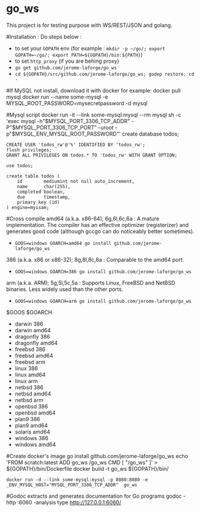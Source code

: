 go_ws
=====

This project is for testing purpose with WS/REST/JSON and golang.

#Installation :
Do steps below :
- to set your `GOPATH` env (for example : `mkdir -p ~/go/; export GOPATH=~/go/; export PATH=${GOPATH}/bin:${PATH}`)
- to set `http_proxy` (if you are behing proxy)
- `go get github.com/jerome-laforge/go_ws`
- `cd ${GOPATH}/src/github.com/jerome-laforge/go_ws; godep restore; cd -`

#If MySQL not install, download it with docker for example:
    docker pull mysql
    docker run --name some-mysql -e MYSQL_ROOT_PASSWORD=mysecretpassword -d mysql

#Mysql script
    docker run -it --link some-mysql:mysql --rm mysql sh -c 'exec mysql -h"$MYSQL_PORT_3306_TCP_ADDR" -P"$MYSQL_PORT_3306_TCP_PORT" -uroot -p"$MYSQL_ENV_MYSQL_ROOT_PASSWORD"'
    create database todos;

    CREATE USER 'todos_rw'@'%' IDENTIFIED BY 'todos_rw';
    flush privileges;
    GRANT ALL PRIVILEGES ON todos.* TO 'todos_rw' WITH GRANT OPTION;

    use todos;

    create table todos (
        id        mediumint not null auto_increment,
        name      char(255),
        completed boolean,
        due       timestamp,
        primary key (id)
    ) engine=myisam;

#Cross compile
amd64 (a.k.a. x86-64); 6g,6l,6c,6a : A mature implementation. The compiler has an effective optimizer (registerizer) and generates good code (although gccgo can do noticeably better sometimes). 
- `GOOS=windows GOARCH=amd64 go install github.com/jerome-laforge/go_ws`

386 (a.k.a. x86 or x86-32); 8g,8l,8c,8a : Comparable to the amd64 port. 
- `GOOS=windows GOARCH=386 go install github.com/jerome-laforge/go_ws`
 
arm (a.k.a. ARM); 5g,5l,5c,5a : Supports Linux, FreeBSD and NetBSD binaries. Less widely used than the other ports. 
- `GOOS=windows GOARCH=arm go install github.com/jerome-laforge/go_ws`

 
$GOOS 	$GOARCH
-	darwin 	386
-	darwin 	amd64
-	dragonfly 	386
-	dragonfly 	amd64
-	freebsd 	386
-	freebsd 	amd64
-	freebsd 	arm
-	linux 	386
-	linux 	amd64
-	linux 	arm
-	netbsd 	386
-	netbsd 	amd64
-	netbsd 	arm
-	openbsd 	386
-	openbsd 	amd64
-	plan9 	386
-	plan9 	amd64
-	solaris 	amd64
-	windows 	386
-	windows 	amd64

#Create docker's image
    go install github.com/jerome-laforge/go_ws
    echo 'FROM scratch:latest
    ADD go_ws /go_ws
    CMD [ "/go_ws" ]' > ${GOPATH}/bin/Dockerfile
    docker build -t go_ws ${GOPATH}/bin/

    docker run -d --link some-mysql:mysql -p 8080:8080 -e _ENV_MYSQL_HOST="MYSQL_PORT_3306_TCP_ADDR"  go_ws

#Godoc extracts and generates documentation for Go programs
    godoc -http :6060 -analysis type
    http://127.0.0.1:6060/
